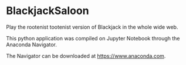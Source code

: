 # BlackjackSaloon
Play the rootenist tootenist version of Blackjack in the whole wide web.

This python application was compiled on Jupyter Notebook through the Anaconda Navigator.

The Navigator can be downloaded at https://www.anaconda.com.
